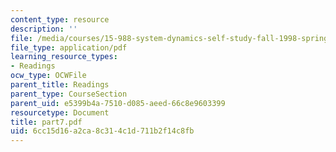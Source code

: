 ```yaml
---
content_type: resource
description: ''
file: /media/courses/15-988-system-dynamics-self-study-fall-1998-spring-1999/6cc15d16a2ca8c314c1d711b2f14c8fb_part7.pdf
file_type: application/pdf
learning_resource_types:
- Readings
ocw_type: OCWFile
parent_title: Readings
parent_type: CourseSection
parent_uid: e5399b4a-7510-d085-aeed-66c8e9603399
resourcetype: Document
title: part7.pdf
uid: 6cc15d16-a2ca-8c31-4c1d-711b2f14c8fb
---
```

